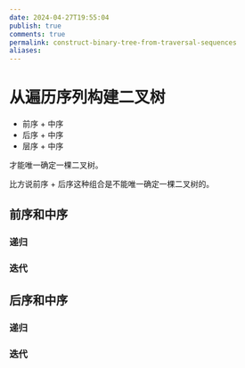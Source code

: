 ```yaml
---
date: 2024-04-27T19:55:04
publish: true
comments: true
permalink: construct-binary-tree-from-traversal-sequences
aliases:
---
```


# 从遍历序列构建二叉树

- 前序 + 中序
- 后序 + 中序
- 层序 + 中序

才能唯一确定一棵二叉树。

比方说前序 + 后序这种组合是不能唯一确定一棵二叉树的。

## 前序和中序

### 递归

### 迭代

## 后序和中序

### 递归

### 迭代
